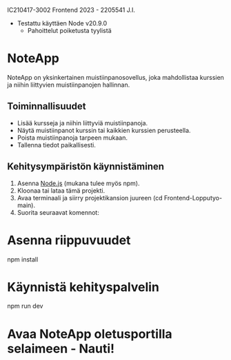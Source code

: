 IC210417-3002 Frontend 2023 - 2205541 J.I.
- Testattu käyttäen Node v20.9.0
  - Pahoittelut poiketusta tyylistä

# NoteApp

NoteApp on yksinkertainen muistiinpanosovellus, joka mahdollistaa kurssien ja niihin liittyvien muistiinpanojen hallinnan.

## Toiminnallisuudet

- Lisää kursseja ja niihin liittyviä muistiinpanoja.
- Näytä muistiinpanot kurssin tai kaikkien kurssien perusteella.
- Poista muistiinpanoja tarpeen mukaan.
- Tallenna tiedot paikallisesti.

## Kehitysympäristön käynnistäminen

1. Asenna [Node.js](https://nodejs.org/) (mukana tulee myös npm).
2. Kloonaa tai lataa tämä projekti.
3. Avaa terminaali ja siirry projektikansion juureen (cd Frontend-Lopputyo-main).
4. Suorita seuraavat komennot:


# Asenna riippuvuudet
npm install

# Käynnistä kehityspalvelin
npm run dev


# Avaa NoteApp oletusportilla selaimeen - Nauti!

